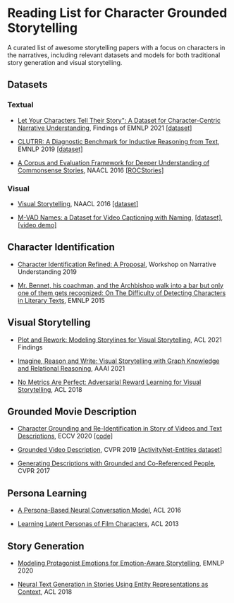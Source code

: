 # Reading List for Character Grounded Storytelling

A curated list of awesome storytelling papers with a focus on characters in the narratives, including relevant datasets and models for both traditional story generation and visual storytelling.

## Datasets

### Textual

* [Let Your Characters Tell Their Story": A Dataset for Character-Centric Narrative Understanding](https://arxiv.org/abs/2109.05438), Findings of EMNLP 2021 [[dataset]](https://github.com/fabrahman/char-centric-story) 

* [CLUTRR: A Diagnostic Benchmark for Inductive Reasoning from Text](https://aclanthology.org/D19-1458.pdf), EMNLP 2019 [[dataset]](https://github.com/facebookresearch/clutrr)

* [A Corpus and Evaluation Framework for Deeper Understanding of Commonsense Stories](https://arxiv.org/abs/1604.01696), NAACL 2016 [[ROCStories]](https://cs.rochester.edu/nlp/rocstories/)

### Visual

* [Visual Storytelling](https://arxiv.org/abs/1604.03968), NAACL 2016 [[dataset]](https://visionandlanguage.net/VIST/)

* [M-VAD Names: a Dataset for Video Captioning with Naming](https://arxiv.org/abs/1903.01489), [[dataset]](https://github.com/aimagelab/mvad-names-dataset), [[video demo]](https://www.youtube.com/watch?v=dOvtAXbOOH4)


## Character Identification

* [Character Identification Refined: A Proposal](https://aclanthology.org/W19-2402/), Workshop on Narrative Understanding 2019

* [Mr. Bennet, his coachman, and the Archbishop walk into a bar but only one of them gets recognized: On The Difficulty of Detecting Characters in Literary Texts](https://aclanthology.org/D15-1088/), EMNLP 2015

## Visual Storytelling

* [Plot and Rework: Modeling Storylines for Visual Storytelling](https://arxiv.org/abs/2105.06950), ACL 2021 Findings

* [Imagine, Reason and Write: Visual Storytelling with Graph Knowledge and Relational Reasoning](https://ojs.aaai.org/index.php/AAAI/article/view/16410), AAAI 2021

* [No Metrics Are Perfect: Adversarial Reward Learning for Visual Storytelling](https://arxiv.org/abs/1804.09160), ACL 2018

## Grounded Movie Description

* [Character Grounding and Re-Identification in Story of Videos and Text Descriptions](https://www.ecva.net/papers/eccv_2020/papers_ECCV/papers/123500528.pdf), ECCV 2020 [[code]](https://github.com/yj-yu/CiSIN)

* [Grounded Video Description](https://arxiv.org/abs/1812.06587), CVPR 2019 [[ActivityNet-Entities dataset]](https://github.com/facebookresearch/ActivityNet-Entities)

* [Generating Descriptions with Grounded and Co-Referenced People](https://arxiv.org/abs/1704.01518), CVPR 2017

## Persona Learning

* [A Persona-Based Neural Conversation Model](https://arxiv.org/abs/1603.06155), ACL 2016

* [Learning Latent Personas of Film Characters](https://aclanthology.org/P13-1035/), ACL 2013

## Story Generation

* [Modeling Protagonist Emotions for Emotion-Aware Storytelling](https://arxiv.org/abs/2010.06822), EMNLP 2020

* [Neural Text Generation in Stories Using Entity Representations as Context](https://aclanthology.org/N18-1204/), ACL 2018

